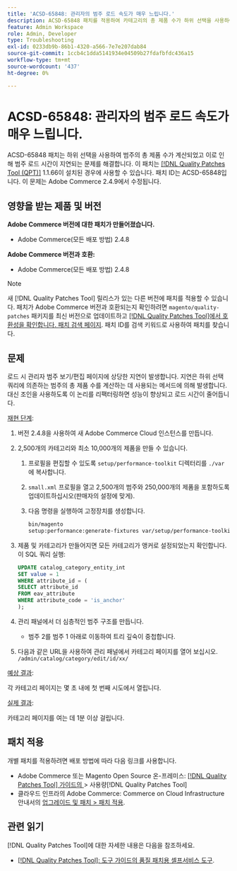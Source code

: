 ```yaml
---
title: 'ACSD-65848: 관리자의 범주 로드 속도가 매우 느립니다.'
description: ACSD-65848 패치를 적용하여 카테고리의 총 제품 수가 하위 선택을 사용하여 계산되어 카테고리 로드 시간이 지연되는 Adobe Commerce 문제를 해결합니다.
feature: Admin Workspace
role: Admin, Developer
type: Troubleshooting
exl-id: 0233db9b-86b1-4320-a566-7e7e207dab84
source-git-commit: 1ccb4c1dda5141934e04509b27fdafbfdc436a15
workflow-type: tm+mt
source-wordcount: '437'
ht-degree: 0%

---
```


# ACSD-65848: 관리자의 범주 로드 속도가 매우 느립니다.

ACSD-65848 패치는 하위 선택을 사용하여 범주의 총 제품 수가 계산되었고 이로 인해 범주 로드 시간이 지연되는 문제를 해결합니다. 이 패치는 [[!DNL Quality Patches Tool (QPT)]](/help/tools/quality-patches-tool/quality-patches-tool-to-self-serve-quality-patches.md) 1.1.66이 설치된 경우에 사용할 수 있습니다. 패치 ID는 ACSD-65848입니다. 이 문제는 Adobe Commerce 2.4.9에서 수정됩니다.

## 영향을 받는 제품 및 버전

**Adobe Commerce 버전에 대한 패치가 만들어졌습니다.**

* Adobe Commerce(모든 배포 방법) 2.4.8

**Adobe Commerce 버전과 호환:**

* Adobe Commerce(모든 배포 방법) 2.4.8

>[!NOTE]
>
>새 [!DNL Quality Patches Tool] 릴리스가 있는 다른 버전에 패치를 적용할 수 있습니다. 패치가 Adobe Commerce 버전과 호환되는지 확인하려면 `magento/quality-patches` 패키지를 최신 버전으로 업데이트하고 [[!DNL Quality Patches Tool]에서 호환성을 확인합니다. 패치 검색 페이지](https://experienceleague.adobe.com/tools/commerce-quality-patches/index.html?lang=ko). 패치 ID를 검색 키워드로 사용하여 패치를 찾습니다.

## 문제

로드 시 관리자 범주 보기/편집 페이지에 상당한 지연이 발생합니다. 지연은 하위 선택 쿼리에 의존하는 범주의 총 제품 수를 계산하는 데 사용되는 메서드에 의해 발생합니다. 대신 조인을 사용하도록 이 논리를 리팩터링하면 성능이 향상되고 로드 시간이 줄어듭니다.

<u>재현 단계</u>:

1. 버전 2.4.8을 사용하여 새 Adobe Commerce Cloud 인스턴스를 만듭니다.
1. 2,500개의 카테고리와 최소 10,000개의 제품을 만들 수 있습니다.
   1. 프로필을 편집할 수 있도록 `setup/performance-toolkit` 디렉터리를 `./var`에 복사합니다.
   1. `small.xml` 프로필을 열고 2,500개의 범주와 250,000개의 제품을 포함하도록 업데이트하십시오(판매자의 설정에 맞게).
   1. 다음 명령을 실행하여 고정장치를 생성합니다.

      ```bash
      bin/magento 
      setup:performance:generate-fixtures var/setup/performance-toolkit/profiles/ce/small.xml
      ```

1. 제품 및 카테고리가 만들어지면 모든 카테고리가 앵커로 설정되었는지 확인합니다. 이 SQL 쿼리 실행:

   ```sql
   UPDATE catalog_category_entity_int 
   SET value = 1 
   WHERE attribute_id = (
   SELECT attribute_id 
   FROM eav_attribute 
   WHERE attribute_code = 'is_anchor'
   );
   ```

1. 관리 패널에서 더 심층적인 범주 구조를 만듭니다.
   * 범주 2를 범주 1 아래로 이동하여 트리 깊숙이 중첩합니다.
1. 다음과 같은 URL을 사용하여 관리 패널에서 카테고리 페이지를 열어 보십시오.
   ```/admin/catalog/category/edit/id/xx/```

<u>예상 결과</u>:

각 카테고리 페이지는 몇 초 내에 첫 번째 시도에서 열립니다.

<u>실제 결과</u>:

카테고리 페이지를 여는 데 1분 이상 걸립니다.

## 패치 적용

개별 패치를 적용하려면 배포 방법에 따라 다음 링크를 사용합니다.

* Adobe Commerce 또는 Magento Open Source 온-프레미스: [[!DNL Quality Patches Tool]  가이드의 ](/help/tools/quality-patches-tool/usage.md)> 사용량[!DNL Quality Patches Tool]
* 클라우드 인프라의 Adobe Commerce: Commerce on Cloud Infrastructure 안내서의 [업그레이드 및 패치 > 패치 적용](https://experienceleague.adobe.com/docs/commerce-cloud-service/user-guide/develop/upgrade/apply-patches.html?lang=ko).

## 관련 읽기

[!DNL Quality Patches Tool]에 대한 자세한 내용은 다음을 참조하세요.

* [[!DNL Quality Patches Tool]: 도구 가이드의 품질 패치용 셀프서비스 도구](/help/tools/quality-patches-tool/quality-patches-tool-to-self-serve-quality-patches.md).

